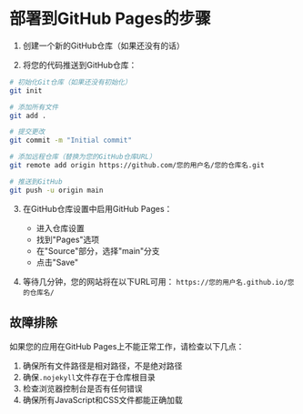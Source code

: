 # 部署到GitHub Pages的步骤

1. 创建一个新的GitHub仓库（如果还没有的话）

2. 将您的代码推送到GitHub仓库：

```bash
# 初始化Git仓库（如果还没有初始化）
git init

# 添加所有文件
git add .

# 提交更改
git commit -m "Initial commit"

# 添加远程仓库（替换为您的GitHub仓库URL）
git remote add origin https://github.com/您的用户名/您的仓库名.git

# 推送到GitHub
git push -u origin main
```

3. 在GitHub仓库设置中启用GitHub Pages：
   - 进入仓库设置
   - 找到"Pages"选项
   - 在"Source"部分，选择"main"分支
   - 点击"Save"

4. 等待几分钟，您的网站将在以下URL可用：
   `https://您的用户名.github.io/您的仓库名/`

## 故障排除

如果您的应用在GitHub Pages上不能正常工作，请检查以下几点：

1. 确保所有文件路径是相对路径，不是绝对路径
2. 确保`.nojekyll`文件存在于仓库根目录
3. 检查浏览器控制台是否有任何错误
4. 确保所有JavaScript和CSS文件都能正确加载

